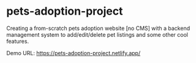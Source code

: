 # pets-adoption-project
Creating a from-scratch pets adoption website [no CMS] with a backend management system to add/edit/delete pet listings and some other cool features.

Demo URL: https://pets-adoption-project.netlify.app/
